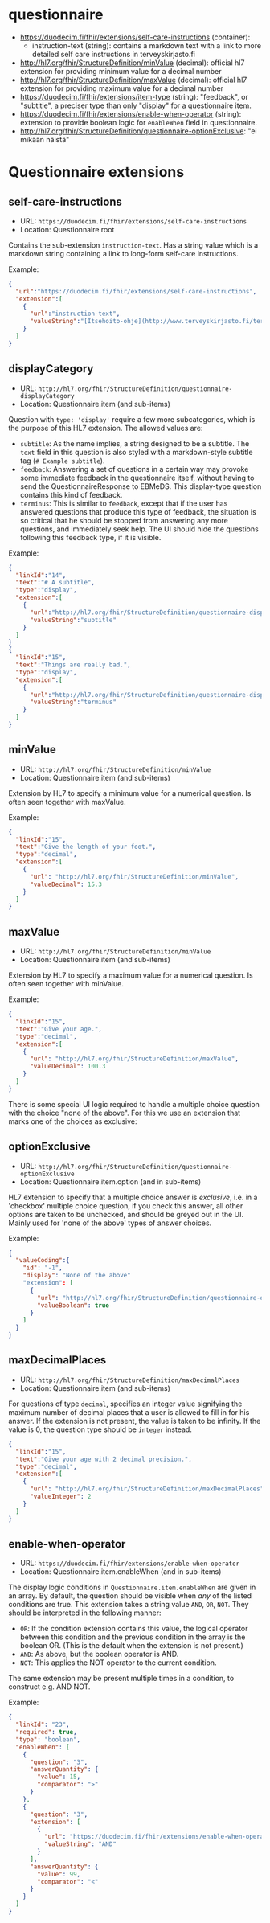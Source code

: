 # questionnaire

* https://duodecim.fi/fhir/extensions/self-care-instructions (container):
    * instruction-text (string): contains a markdown text with a link to more detailed self care instructions in terveyskirjasto.fi
* http://hl7.org/fhir/StructureDefinition/minValue (decimal): official hl7 extension for providing minimum value for a decimal number
* http://hl7.org/fhir/StructureDefinition/maxValue (decimal): official hl7 extension for providing maximum value for a decimal number
* https://duodecim.fi/fhir/extensions/item-type (string): "feedback", or "subtitle", a preciser type than only "display" for a questionnaire item.
*  https://duodecim.fi/fhir/extensions/enable-when-operator (string): extension to provide boolean logic for `enableWhen` field in questionnaire.
* http://hl7.org/fhir/StructureDefinition/questionnaire-optionExclusive: "ei mikään näistä"

# Questionnaire extensions

## self-care-instructions

* URL: `https://duodecim.fi/fhir/extensions/self-care-instructions`
* Location: Questionnaire root

Contains the sub-extension `instruction-text`. Has a string value which is a markdown string containing a link to long-form self-care instructions.

Example:

```json
{
  "url":"https://duodecim.fi/fhir/extensions/self-care-instructions",
  "extension":[
    {
      "url":"instruction-text",
      "valueString":"[Itsehoito-ohje](http://www.terveyskirjasto.fi/terveyskirjasto/tk.koti?p_artikkeli=dlk01167)"
    }
  ]
}
```

## displayCategory

* URL: `http://hl7.org/fhir/StructureDefinition/questionnaire-displayCategory`
* Location: Questionnaire.item (and sub-items)

Question with `type: 'display'` require a few more subcategories, which is the purpose of this HL7 extension. The allowed values are:

* `subtitle`: As the name implies, a string designed to be a subtitle. The `text` field in this question is also styled with a markdown-style subtitle tag (`# Example subtitle`).
* `feedback`: Answering a set of questions in a certain way may provoke some immediate feedback in the questionnaire itself, without having to send the QuestionnaireResponse to EBMeDS. This display-type question contains this kind of feedback.
* `terminus`: This is similar to `feedback`, except that if the user has answered questions that produce this type of feedback, the situation is so critical that he should be stopped from answering any more questions, and immediately seek help. The UI should hide the questions following this feedback type, if it is visible.

Example:

```json
{
  "linkId":"14",
  "text":"# A subtitle",
  "type":"display",
  "extension":[
    {
      "url":"http://hl7.org/fhir/StructureDefinition/questionnaire-displayCategory",
      "valueString":"subtitle"
    }
  ]
}
{
  "linkId":"15",
  "text":"Things are really bad.",
  "type":"display",
  "extension":[
    {
      "url":"http://hl7.org/fhir/StructureDefinition/questionnaire-displayCategory",
      "valueString":"terminus"
    }
  ]
}
```

## minValue

* URL: `http://hl7.org/fhir/StructureDefinition/minValue`
* Location: Questionnaire.item (and sub-items)

Extension by HL7 to specify a minimum value for a numerical question. Is often seen together with maxValue.

Example:

```json
{
  "linkId":"15",
  "text":"Give the length of your foot.",
  "type":"decimal",
  "extension":[
    {
      "url": "http://hl7.org/fhir/StructureDefinition/minValue",
      "valueDecimal": 15.3
    }
  ]
}
```

## maxValue

* URL: `http://hl7.org/fhir/StructureDefinition/minValue`
* Location: Questionnaire.item (and sub-items)

Extension by HL7 to specify a maximum value for a numerical question. Is often seen together with minValue.

Example:

```json
{
  "linkId":"15",
  "text":"Give your age.",
  "type":"decimal",
  "extension":[
    {
      "url": "http://hl7.org/fhir/StructureDefinition/maxValue",
      "valueDecimal": 100.3
    }
  ]
}
```

There is some special UI logic required to handle a multiple choice question with the choice "none of the above". For this we use an extension that marks one of the choices as exclusive:

## optionExclusive

* URL: `http://hl7.org/fhir/StructureDefinition/questionnaire-optionExclusive`
* Location: Questionnaire.item.option (and in sub-items)

HL7 extension to specify that a multiple choice answer is *exclusive*, i.e. in a 'checkbox' multiple choice question, if you check this answer, all other options are taken to be unchecked, and should be greyed out in the UI. Mainly used for 'none of the above' types of answer choices.

Example:

```json
{
  "valueCoding":{
    "id": "-1",
    "display": "None of the above"
    "extension": [
      {
        "url": "http://hl7.org/fhir/StructureDefinition/questionnaire-optionExclusive",
        "valueBoolean": true
      }
    ]
  }
}
```

## maxDecimalPlaces

* URL: `http://hl7.org/fhir/StructureDefinition/maxDecimalPlaces`
* Location: Questionnaire.item (and sub-items)

For questions of type `decimal`, specifies an integer value signifying the maximum number of decimal places that a user is allowed to fill in for his answer. If the extension is not present, the value is taken to be infinity. If the value is 0, the question type should be `integer` instead.

```json
{
  "linkId":"15",
  "text":"Give your age with 2 decimal precision.",
  "type":"decimal",
  "extension":[
    {
      "url": "http://hl7.org/fhir/StructureDefinition/maxDecimalPlaces",
      "valueInteger": 2
    }
  ]
}
```

## enable-when-operator

* URL: `https://duodecim.fi/fhir/extensions/enable-when-operator`
* Location: Questionnaire.item.enableWhen (and in sub-items)

The display logic conditions in `Questionnaire.item.enableWhen` are given in an array. By default, the question should be visible when *any* of the listed conditions are true. This extension takes a string value `AND`, `OR`, `NOT`. They should be interpreted in the following manner:

* `OR`: If the condition extension contains this value, the logical operator between this condition and the previous condition in the array is the boolean OR. (This is the default when the extension is not present.)
* `AND`: As above, but the boolean operator is AND.
* `NOT`: This applies the NOT operator to the current condition.

The same extension may be present multiple times in a condition, to construct e.g. AND NOT.

Example:

```json
{
  "linkId": "23",
  "required": true,
  "type": "boolean",
  "enableWhen": [
    {
      "question": "3",
      "answerQuantity": {
        "value": 15,
        "comparator": ">"
      }
    },
    {
      "question": "3",
      "extension": [
        {
          "url": "https://duodecim.fi/fhir/extensions/enable-when-operator",
          "valueString": "AND"
        }
      ],
      "answerQuantity": {
        "value": 99,
        "comparator": "<"
      }
    }
  ]
}
```